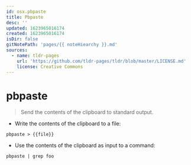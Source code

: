 ```yaml
---
id: osx.pbpaste
title: Pbpaste
desc: ''
updated: 1623965016174
created: 1623965016174
isDir: false
gitNotePath: 'pages/{{ noteHiearchy }}.md'
sources:
  - name: tldr-pages
    url: 'https://github.com/tldr-pages/tldr/blob/master/LICENSE.md'
    license: Creative Commons
---
```

# pbpaste

> Send the contents of the clipboard to standard output.

- Write the contents of the clipboard to a file:

`pbpaste > {{file}}`

- Use the contents of the clipboard as input to a command:

`pbpaste | grep foo`

